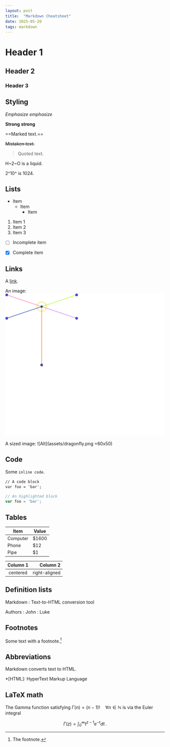 ```yaml
---
layout: post
title:  "Markdown Cheatsheet"
date: 2025-05-20
tags: markdown
---
```


# Header 1

## Header 2

### Header 3



Styling
---------------------------

*Emphasize* _emphasize_

**Strong** __strong__

==Marked text.==

~~Mistaken text.~~

> Quoted text.

H~2~O is a liquid.

2^10^ is 1024.



Lists
---------------------------

- Item
  * Item
    + Item

1. Item 1
2. Item 2
3. Item 3

- [ ] Incomplete item
- [x] Complete item



Links
---------------------------

A [link](http://example.com).

An image: ![Alt](assets/dragonfly.png)

A sized image: ![Alt](assets/dragonfly.png =60x50)



Code
---------------------------

Some `inline code`.

```
// A code block
var foo = 'bar';
```

```javascript
// An highlighted block
var foo = 'bar';
```



Tables
---------------------------

Item     | Value
-------- | -----
Computer | $1600
Phone    | $12
Pipe     | $1


| Column 1 | Column 2      |
|:--------:| -------------:|
| centered | right-aligned |



Definition lists
---------------------------

Markdown
:  Text-to-HTML conversion tool

Authors
:  John
:  Luke



Footnotes
---------------------------

Some text with a footnote.[^1]

[^1]: The footnote.



Abbreviations
---------------------------

Markdown converts text to HTML.

*[HTML]: HyperText Markup Language



LaTeX math
---------------------------

The Gamma function satisfying $\Gamma(n) = (n-1)!\quad\forall
n\in\mathbb N$ is via the Euler integral

$$
\Gamma(z) = \int_0^\infty t^{z-1}e^{-t}dt\,.
$$